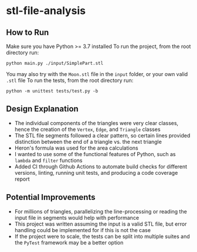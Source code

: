 # stl-file-analysis

## How to Run

Make sure you have Python >= 3.7 installed
To run the project, from the root directory run:

```
python main.py ./input/SimplePart.stl
```

You may also try with the `Moon.stl` file in the `input` folder, or your own valid `.stl` file
To run the tests, from the root directory run:

```
python -m unittest tests/test.py -b
```

## Design Explanation

- The individual components of the triangles were very clear classes, hence the creation of the `Vertex`, `Edge`, and `Triangle` classes
- The STL file segments followed a clear pattern, so certain lines provided distinction between the end of a triangle vs. the next triangle
- Heron's formula was used for the area calculations
- I wanted to use some of the functional features of Python, such as `lambda` and `filter` functions
- Added CI through Github Actions to automate build checks for different versions, linting, running unit tests, and producing a code coverage report

## Potential Improvements

- For millions of triangles, parallelizing the line-processing or reading the input file in segments would help with performance
- This project was written assuming the input is a valid STL file, but error handling could be implemented for if this is not the case
- If the project were to scale, the tests can be split into multiple suites and the `PyTest` framework may be a better option
